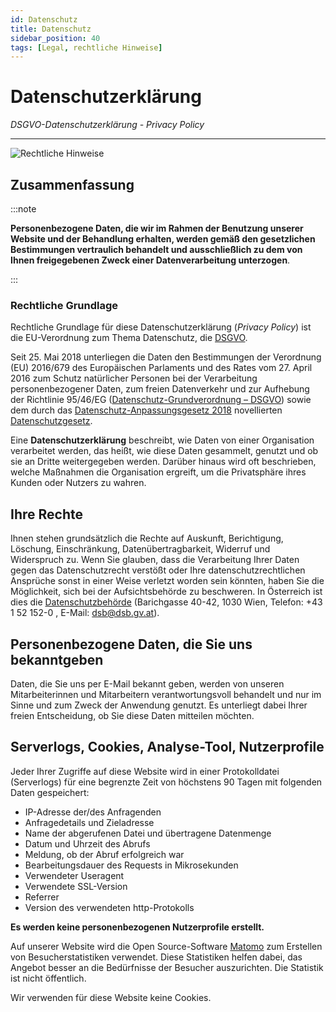 ```yaml
---
id: Datenschutz
title: Datenschutz
sidebar_position: 40
tags: [Legal, rechtliche Hinweise]
---
```


# Datenschutzerklärung

*DSGVO-Datenschutzerklärung - Privacy Policy*

------

![Rechtliche Hinweise](/Bilder/Rechtliche-Hinweise-Bild-3.png)



## Zusammenfassung 

:::note

**Personenbezogene Daten, die wir im Rahmen der Benutzung unserer Website und der Behandlung erhalten, werden gemäß den gesetzlichen Bestimmungen vertraulich behandelt und ausschließlich zu dem von Ihnen freigegebenen Zweck einer Datenverarbeitung unterzogen**.

:::

### Rechtliche Grundlage

Rechtliche Grundlage für diese Datenschutzerklärung (*Privacy Policy*) ist die EU-Verordnung zum Thema Datenschutz, die [DSGVO](https://www.ris.bka.gv.at/GeltendeFassung.wxe?Abfrage=Bundesnormen&Gesetzesnummer=10001597&FassungVom=2018-05-25).

Seit 25. Mai 2018 unterliegen die Daten den Bestimmungen der Verordnung  (EU) 2016/679 des Europäischen Parlaments und des Rates vom 27. April  2016 zum Schutz natürlicher Personen bei der Verarbeitung personenbezogener Daten, zum freien Datenverkehr und zur Aufhebung der  Richtlinie 95/46/EG ([Datenschutz-Grundverordnung – DSGVO](https://eur-lex.europa.eu/eli/reg/2016/679/oj)) sowie dem durch das [Datenschutz-Anpassungsgesetz 2018](https://www.ris.bka.gv.at/eli/bgbl/I/2017/120/20170731) novellierten [Datenschutzgesetz](https://www.ris.bka.gv.at/GeltendeFassung.wxe?Abfrage=Bundesnormen&Gesetzesnummer=10001597).

Eine **Datenschutzerklärung** beschreibt,  wie Daten von einer Organisation verarbeitet werden, das heißt, wie  diese Daten gesammelt, genutzt und ob sie an Dritte weitergegeben  werden. Darüber hinaus wird oft beschrieben, welche Maßnahmen die  Organisation ergreift, um die Privatsphäre ihres Kunden oder Nutzers zu  wahren.



## Ihre Rechte

Ihnen stehen grundsätzlich die Rechte auf Auskunft, Berichtigung, Löschung, Einschränkung, Datenübertragbarkeit, Widerruf und Widerspruch zu. Wenn Sie glauben, dass die Verarbeitung Ihrer Daten gegen das Datenschutzrecht verstößt oder Ihre datenschutzrechtlichen Ansprüche sonst in einer Weise verletzt worden sein könnten, haben Sie die  Möglichkeit, sich bei der Aufsichtsbehörde zu beschweren. In Österreich ist dies die [Datenschutzbehörde](https://www.dsb.gv.at/) (Barichgasse 40-42, 1030 Wien, Telefon: +43 1 52 152-0 , E-Mail: [dsb@dsb.gv.at](mailto:dsb@dsb.gv.at)).



## Personenbezogene Daten, die Sie uns bekanntgeben

Daten, die Sie uns per E-Mail bekannt geben, werden von unseren Mitarbeiterinnen und Mitarbeitern verantwortungsvoll behandelt und nur im Sinne und zum Zweck der Anwendung genutzt. Es unterliegt dabei Ihrer freien Entscheidung, ob Sie diese Daten mitteilen möchten.



## Serverlogs, Cookies, Analyse-Tool, Nutzerprofile

Jeder Ihrer Zugriffe auf diese Website wird in einer Protokolldatei (Serverlogs) für eine begrenzte Zeit von höchstens 90 Tagen mit  folgenden Daten gespeichert:

- IP-Adresse der/des Anfragenden
- Anfragedetails und Zieladresse
- Name der abgerufenen Datei und übertragene Datenmenge
- Datum und Uhrzeit des Abrufs
- Meldung, ob der Abruf erfolgreich war
- Bearbeitungsdauer des Requests in Mikrosekunden
- Verwendeter Useragent
- Verwendete SSL-Version
- Referrer
- Version des verwendeten http-Protokolls

**Es werden keine personenbezogenen Nutzerprofile erstellt.**

Auf unserer Website wird die Open Source-Software [Matomo](https://matomo.org/) zum Erstellen von Besucherstatistiken verwendet. Diese Statistiken helfen dabei, das Angebot besser an die Bedürfnisse der Besucher auszurichten. Die Statistik ist nicht öffentlich.

Wir verwenden für diese Website keine Cookies. 

